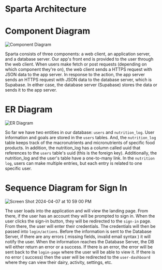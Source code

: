 # Sparta Architecture

# Component Diagram
![Component Diagram](https://github.com/topics-sparta/topics-repo/assets/91035430/8a3eed9d-9232-4fe5-b4a3-1db11679ea7b)

Sparta consists of three components: a web client, an application server, and a database server. Our app's front end is provided to the user through the web client. When users make fetch or post requests (depending on which component they're on), the web client sends a HTTPS request with JSON data to the app server. In response to the action, the app server sends an HTTPS request with  JSON data to the database server, which is Supabase. In either case, the database server (Supabase) stores the data or sends it to the app server. 




# ER Diagram

![ER Diagram](https://github.com/topics-sparta/topics-repo/assets/91035430/e5848af0-f755-4440-a3ba-e225d8f5eb6c)

So far we have two entities in our database: `users` and `nutrition_log`. User information and goals are stored in the `users` tables. And, the `nutrition_log` table keeps track of the macronutrients and micronutrients of specific food products. In addition, the nutrition_log has a column called uuid that references to the `users` table's uuid (this is the foreign key). Additionally, the nutrition_log and the user's table have a one-to-many link. In the `nutrition log`, users can make multiple entries, but each entry is related to one specific user. 


# Sequence Diagram for Sign In

![Screen Shot 2024-04-07 at 10 59 00 PM](https://github.com/topics-sparta/topics-repo/assets/91035430/7ec99587-7308-44e4-b5cf-b30bb0abc1df)





The user loads into the application and will view the landing page. From there, if the user has an account they will be prompted to sign in. When the user clicks the sign-in button, they will be redirected to the `sign-in` page. From there, the user will enter their credentials. The credentials will then be passed into `login/actions`. Before the information is sent to the Database Server, if there are any errors ( missing fields, invalid email syntax ) it will notify the user. When the information reaches the Database Server, the DB will either return an error or a success. If there is an error, the error will be sent back to the `login-page` where the user will be able to view it. If there is no error ( success) then the user will be redirected to the `user-dashboard` where they can view their dairy, activity, settings, etc.
